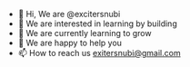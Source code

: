 - 👋 Hi, We are @excitersnubi
- 👀 We are interested in learning by building
- 🌱 We are currently learning to grow
- 💞️ We are happy to help you
- 📫 How to reach us exitersnubi@gmail.com

<!---
excitersnubi/excitersnubi is a ✨ special ✨ repository because its `README.md` (this file) appears on your GitHub profile.
You can click the Preview link to take a look at your changes.
--->
